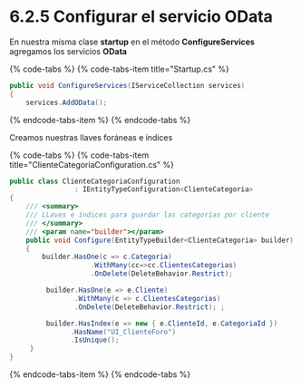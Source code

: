# 6.2.5 Configurar el servicio OData

En nuestra misma clase **startup** en el método **ConfigureServices** agregamos los servicios **OData**

{% code-tabs %}
{% code-tabs-item title="Startup.cs" %}
```csharp
public void ConfigureServices(IServiceCollection services)
{
    services.AddOData();
```
{% endcode-tabs-item %}
{% endcode-tabs %}

Creamos nuestras llaves foráneas e índices

{% code-tabs %}
{% code-tabs-item title="ClienteCategoriaConfiguration.cs" %}
```csharp
public class ClienteCategoriaConfiguration 
                : IEntityTypeConfiguration<ClienteCategoria>
{
    /// <summary>
    /// LLaves e índices para guardar las categorías por cliente
    /// </summary>
    /// <param name="builder"></param>
    public void Configure(EntityTypeBuilder<ClienteCategoria> builder)
    {
        builder.HasOne(c => c.Categoria)
                    .WithMany(cc=>cc.ClientesCategorias)
                    .OnDelete(DeleteBehavior.Restrict);

         builder.HasOne(e => e.Cliente)
                .WithMany(c => c.ClientesCategorias)
                .OnDelete(DeleteBehavior.Restrict); ;

         builder.HasIndex(e => new { e.ClienteId, e.CategoriaId })
               .HasName("UI_ClienteForo")
               .IsUnique();
     }
}
```
{% endcode-tabs-item %}
{% endcode-tabs %}

